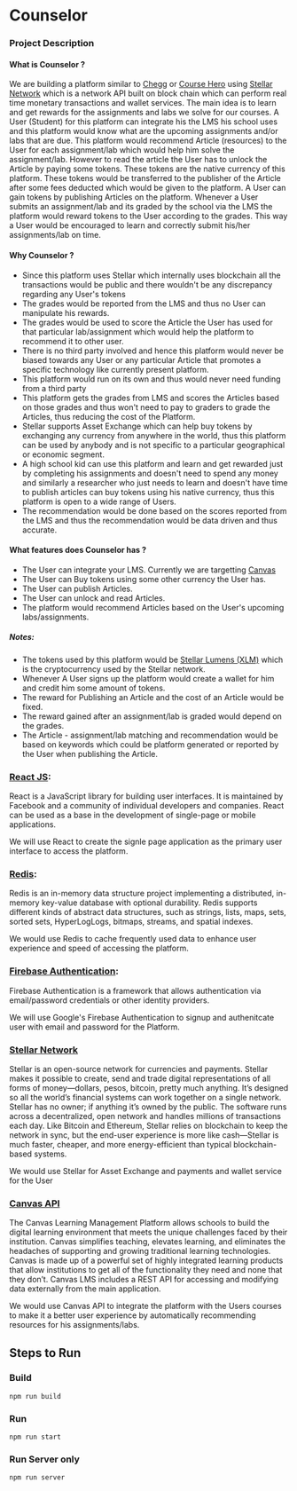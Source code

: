 # Counselor

### Project Description

#### What is Counselor ?
We are building a platform similar to [Chegg](https://www.chegg.com/) or [Course Hero](https://www.coursehero.com/) using [Stellar Network](https://www.stellar.org/) which is a network API built on block chain which can perform real time monetary transactions and wallet services. The main idea is to learn and get rewards for the assignments and labs we solve for our courses. A User (Student) for this platform can integrate his the LMS his school uses and this platform would know what are the upcoming assignments and/or labs that are due. This platform would recommend Article (resources) to the User for each assignment/lab which would help him solve the assignment/lab. However to read the article the User has to unlock the Article by paying some tokens. These tokens are the native currency of this platform. These tokens would be transferred to the publisher of the Article after some fees deducted which would be given to the platform. A User can gain tokens by publishing Articles on the platform. Whenever a User submits an assignment/lab and its graded by the school via the LMS the platform would reward tokens to the User according to the grades. This way a User would be encouraged to learn and correctly submit his/her assignments/lab on time.

#### Why Counselor ?
- Since this platform uses Stellar which internally uses blockchain all the transactions would be public and there wouldn't be any discrepancy regarding any User's tokens
- The grades would be reported from the LMS and thus no User can manipulate his rewards.
- The grades would be used to score the Article the User has used for that particular lab/assignment which would help the platform to recommend it to other user.
- There is no third party involved and hence this platform would never be biased towards any User or any particular Article that promotes a specific technology like currently present platform.
- This platform would run on its own and thus would never need funding from a third party
- This platform gets the grades from LMS and scores the Articles based on those grades and thus won't need to pay to graders to grade the Articles, thus reducing the cost of the Platform.
- Stellar supports Asset Exchange which can help buy tokens by exchanging any currency from anywhere in the world, thus this platform can be used by anybody and is not specific to a particular geographical or economic segment.
- A high school kid can use this platform and learn and get rewarded just by completing his assignments and doesn't need to spend any money and similarly a researcher who just needs to learn and doesn't have time to publish articles can buy tokens using his native currency, thus this platform is open to a wide range of Users.
- The recommendation would be done based on the scores reported from the LMS and thus the recommendation would be data driven and thus accurate.

#### What features does Counselor has ?
- The User can integrate your LMS. Currently we are targetting [Canvas](https://canvas.instructure.com/doc/api/)
- The User can Buy tokens using some other currency the User has.
- The User can publish Articles.
- The User can unlock and read Articles.
- The platform would recommend Articles based on the User's upcoming labs/assignments.

##### Notes:
- The tokens used by this platform would be [Stellar Lumens (XLM)](https://www.stellar.org/lumens) which is the cryptocurrency used by the Stellar network.
- Whenever A User signs up the platform would create a wallet for him and credit him some amount of tokens.
- The reward for Publishing an Article and the cost of an Article would be fixed.
- The reward gained after an assignment/lab is graded would depend on the grades.
- The Article - assignment/lab matching and recommendation would be based on keywords which could be platform generated or reported by the User when publishing the Article.


### [React JS](https://reactjs.org/):
React is a JavaScript library for building user interfaces. It is maintained by Facebook and a community of individual developers and companies. React can be used as a base in the development of single-page or mobile applications.

We will use React to create the signle page application as the primary user interface to access the platform.

### [Redis](https://redislabs.com/):
Redis is an in-memory data structure project implementing a distributed, in-memory key-value database with optional durability. Redis supports different kinds of abstract data structures, such as strings, lists, maps, sets, sorted sets, HyperLogLogs, bitmaps, streams, and spatial indexes.

We would use Redis to cache frequently used data to enhance user experience and speed of accessing the platform.

### [Firebase Authentication](https://firebase.google.com/products/auth):
Firebase Authentication is a framework that allows authentication via email/password credentials or other identity providers.

We will use Google's Firebase Authentication to signup and authenitcate user with email and password for the Platform.

### [Stellar Network](https://www.stellar.org/)
Stellar is an open-source network for currencies and payments. Stellar makes it possible to create, send and trade digital representations of all forms of money—dollars, pesos, bitcoin, pretty much anything. It’s designed so all the world’s financial systems can work together on a single network.
Stellar has no owner; if anything it’s owned by the public. The software runs across a decentralized, open network and handles millions of transactions each day. Like Bitcoin and Ethereum, Stellar relies on blockchain to keep the network in sync, but the end-user experience is more like cash—Stellar is much faster, cheaper, and more energy-efficient than typical blockchain-based systems.

We would use Stellar for Asset Exchange and payments and wallet service for the User

### [Canvas API](https://canvas.instructure.com/doc/api/)
The Canvas Learning Management Platform allows schools to build the digital learning environment that meets the unique challenges faced by their institution. Canvas simplifies teaching, elevates learning, and eliminates the headaches of supporting and growing traditional learning technologies.
Canvas is made up of a powerful set of highly integrated learning products that allow institutions to get all of the functionality they need and none that they don’t. Canvas LMS includes a REST API for accessing and modifying data externally from the main application.

We would use Canvas API to integrate the platform with the Users courses to make it a better user experience by automatically recommending resources for his assignments/labs.


## Steps to Run

### Build

`npm run build`

### Run

`npm run start`

### Run Server only

`npm run server`